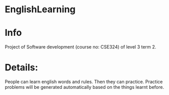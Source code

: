 # EnglishLearning

# Info
Project of Software development (course no: CSE324) of level 3 term 2. 

# Details:
People can learn english words and rules. Then they can practice. Practice problems will be generated automatically based on the things learnt before. 
